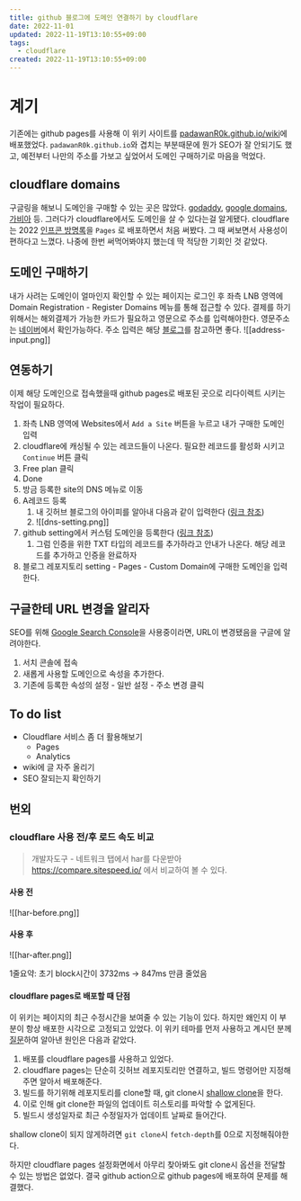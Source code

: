 ```yaml
---
title: github 블로그에 도메인 연결하기 by cloudflare
date: 2022-11-01
updated: 2022-11-19T13:10:55+09:00
tags:
  - cloudflare
created: 2022-11-19T13:10:55+09:00
---
```


# 계기
기존에는 github pages를 사용해 이 위키 사이트를 [padawanR0k.github.io/wiki](padawanR0k.github.io/wiki)에 배포했었다.
`padawanR0k.github.io`와 겹치는 부분때문에 뭔가 SEO가 잘  안되기도 했고, 예전부터 나만의 주소를 가보고 싶었어서 도메인 구매하기로 마음을 먹었다.

## cloudflare domains
구글링을 해보니 도메인을 구매할 수 있는 곳은 많았다. [godaddy](https://kr.godaddy.com/), [google domains](https://domains.google/), [가비아](https://www.gabia.com/) 등.
그러다가 cloudflare에서도 도메인을 살 수 있다는걸 알게됐다. cloudflare는 2022 [인프콘 방명록](https://github.com/inflearn/infcon2022-guestbook)을  `Pages` 로 배포하면서 처음 써봤다. 그 때 써보면서 사용성이 편하다고 느꼈다.  나중에 한번 써먹어봐야지 했는데 딱 적당한 기회인 것 같았다.

## 도메인 구매하기
내가 사려는 도메인이 얼마인지 확인할 수 있는 페이지는 로그인 후 좌측 LNB 영역에 Domain Registration - Register Domains 메뉴를 통해 접근할 수 있다.
결제를 하기 위해서는 해외결제가 가능한 카드가 필요하고 영문으로 주소를 입력해야한다. 영문주소는 [네이버](https://search.naver.com/search.naver?ie=UTF-8&query=%EC%98%81%EB%AC%B8%EC%A3%BC%EC%86%8C&sm=chr_hty)에서 확인가능하다.  주소 입력은 해당 [블로그](https://m.blog.naver.com/PostView.naver?isHttpsRedirect=true&blogId=et119jin&logNo=221322949445)를 참고하면 좋다.
![[address-input.png]]


## 연동하기
이제 해당 도메인으로 접속했을때 github pages로 배포된 곳으로 리다이렉트 시키는 작업이 필요하다.
1. 좌측 LNB 영역에 Websites에서 `Add a Site` 버튼을 누르고 내가 구매한 도메인 입력
2. cloudflare에 캐싱될 수 있는 레코드들이 나온다. 필요한 레코드를 활성화 시키고 `Continue` 버튼 클릭
3. Free plan 클릭
4. Done
5. 방금 등록한 site의 DNS 메뉴로 이동
6. A레코드 등록
	1. 내 깃허브 블로그의 아이피를 알아내 다음과 같이 입력한다 ([링크 참조](https://docs.github.com/en/pages/configuring-a-custom-domain-for-your-github-pages-site/managing-a-custom-domain-for-your-github-pages-site#configuring-a-records-with-your-dns-provider))
	2. ![[dns-setting.png]]
7. github setting에서 커스텀 도메인을 등록한다 ([링크 참조](https://docs.github.com/en/pages/configuring-a-custom-domain-for-your-github-pages-site/verifying-your-custom-domain-for-github-pages))
	1. 그럼 인증을 위한 TXT 타입의 레코드를 추가하라고 안내가 나온다. 해당 레코드를 추가하고 인증을 완료하자
8. 블로그 레포지토리 setting - Pages - Custom Domain에 구매한 도메인을 입력한다.


## 구글한테 URL 변경을 알리자
SEO를 위해 [Google Search Console](https://search.google.com/search-console/about)을 사용중이라면, URL이 변경됐음을 구글에 알려야한다.
1. 서치 콘솔에 접속
2. 새롭게 사용할 도메인으로 속성을 추가한다.
3. 기존에 등록한 속성의 설정 - 일반 설정 - 주소 변경 클릭


## To do list
- Cloudflare 서비스 좀 더 활용해보기
	- Pages
	- Analytics
- wiki에 글 자주 올리기
- SEO 잘되는지 확인하기


## 번외

### cloudflare 사용 전/후 로드 속도 비교
> 개발자도구 - 네트워크 탭에서 har를 다운받아 https://compare.sitespeed.io/ 에서 비교하여 볼 수 있다.

#### 사용 전
![[har-before.png]]

#### 사용 후
![[har-after.png]]

1줄요약: 초기 block시간이 3732ms -> 847ms 만큼 줄었음

#### cloudflare pages로 배포할 때 단점
이 위키는 페이지의 최근 수정시간을 보여줄 수 있는 기능이 있다. 하지만 왜인지 이 부분이 항상 배포한 시각으로 고정되고 있었다.
이 위키 테마를 먼저 사용하고 계시던 분께 [질문](https://github.com/padosum/blog/discussions/35#discussioncomment-4072910)하여 알아낸 원인은 다음과 같았다.
1. 배포를 cloudflare pages를 사용하고 있었다.
2. cloudflare pages는 단순히 깃허브 레포지토리만 연결하고, 빌드 명령어만 지정해주면 알아서 배포해준다.
3. 빌드를 하기위해 레포지토리를 clone할 때, git clone시 [shallow clone](https://bitlog.tistory.com/66)을 한다.
4. 이로 인해 git clone한 파일의 업데이트 히스토리를 파악할 수 없게된다.
5. 빌드시 생성일자로 최근 수정일자가 업데이트 날짜로 들어간다.

shallow clone이 되지 않게하려면 `git clone`시 `fetch-depth`를 0으로 지정해줘야한다.

하지만 cloudflare pages 설정화면에서 아무리 찾아봐도 git clone시 옵션을 전달할 수 있는 방법은 없었다.
결국 github action으로 github pages에 배포하여 문제를 해결했다.
